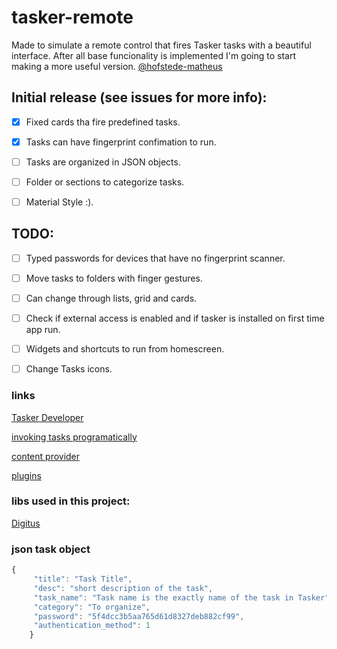 # tasker-remote
Made to simulate a remote control that fires Tasker tasks with a beautiful interface.
After all base funcionality is implemented I'm going to start making a more useful version.
[@hofstede-matheus](https://github.com/hofstede-matheus)


## Initial release (see issues for more info):
- [x] Fixed cards tha fire predefined tasks.
- [x] Tasks can have fingerprint confimation to run.
- [ ] Tasks are organized in JSON objects.
- [ ] Folder or sections to categorize tasks.
- [ ] Material Style :).




## TODO:
- [ ] Typed passwords for devices that have no fingerprint scanner.
- [ ] Move tasks to folders with finger gestures.
- [ ] Can change through lists, grid and cards.
- [ ] Check if external access is enabled and if tasker is installed on first time app run.
- [ ] Widgets and shortcuts to run from homescreen.
- [ ] Change Tasks icons.


### links
[Tasker Developer](http://tasker.dinglisch.net/developers.html)

[invoking tasks programatically](http://tasker.dinglisch.net/invoketasks.html)

[content provider](http://tasker.dinglisch.net/contentprovider.html)

[plugins](http://tasker.dinglisch.net/plugins.html)

### libs used in this project:
[Digitus](https://github.com/afollestad/digitus)




### json task object
```javascript
{
     "title": "Task Title",
     "desc": "short description of the task",
     "task_name": "Task name is the exactly name of the task in Tasker",
     "category": "To organize",
     "password": "5f4dcc3b5aa765d61d8327deb882cf99",
     "authentication_method": 1
    }
```

